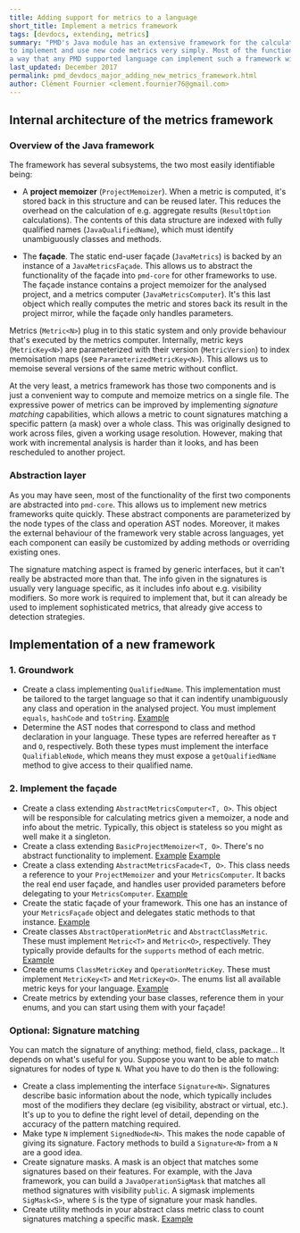 ```yaml
---
title: Adding support for metrics to a language
short_title: Implement a metrics framework
tags: [devdocs, extending, metrics]
summary: "PMD's Java module has an extensive framework for the calculation of metrics, which allows rule developers
to implement and use new code metrics very simply. Most of the functionality of this framework is abstracted in such
a way that any PMD supported language can implement such a framework without too much trouble. Here's how."
last_updated: December 2017
permalink: pmd_devdocs_major_adding_new_metrics_framework.html
author: Clément Fournier <clement.fournier76@gmail.com>
---
```



## Internal architecture of the metrics framework

### Overview of the Java framework

The framework has several subsystems, the two most easily identifiable being:
* A **project memoizer** (`ProjectMemoizer`). When a metric is computed, it's stored back in this structure and can be
reused later. This
 reduces the overhead on the calculation of e.g. aggregate results (`ResultOption` calculations). The contents of
 this data structure are indexed with fully qualified names (`JavaQualifiedName`), which must identify unambiguously
 classes and methods.

* The **façade**. The static end-user façade (`JavaMetrics`) is backed by an instance of a `JavaMetricsFaçade`. This
  allows us to abstract the functionality of the façade into `pmd-core` for other frameworks to use. The façade
  instance contains a project memoizer for the analysed project, and a metrics computer
  (`JavaMetricsComputer`). It's this last object which really computes the metric and stores back its result in the
  project mirror, while the façade only handles parameters.

Metrics (`Metric<N>`) plug in to this static system and only provide behaviour that's executed by the metrics computer.
Internally, metric keys (`MetricKey<N>`) are parameterized with their version (`MetricVersion`) to index memoisation
maps (see `ParameterizedMetricKey<N>`). This allows us to memoise several versions of the same metric without conflict.

At the very least, a metrics framework has those two components and is just a convenient way to compute and memoize
metrics on a single file. The expressive power of metrics can be improved by implementing *signature matching* capabilities,
which allows a metric to count signatures matching a specific pattern (a mask) over a whole class. This was originally
designed to work across files, given a working usage resolution. However, making that work with incremental analysis is
harder than it looks, and has been rescheduled to another project.


### Abstraction layer

As you may have seen, most of the functionality of the first two components are abstracted into `pmd-core`. This
allows us to implement new metrics frameworks quite quickly. These abstract components are parameterized by the
node types of the class and operation AST nodes. Moreover, it makes the external behaviour of the framework very
stable across languages, yet each component can easily be customized by adding methods or overriding existing ones.

The signature matching aspect is framed by generic interfaces, but it can't really be abstracted more
than that. The info given in the signatures is usually very language specific, as it includes info about e.g.
visibility modifiers. So more work is required to implement that, but it can already be used to implement
sophisticated metrics, that already give access to detection strategies.

## Implementation of a new framework

### 1. Groundwork

* Create a class implementing `QualifiedName`. This implementation must be tailored to the target language so
  that it can indentify unambiguously any class and operation in the analysed project. You
  must implement `equals`, `hashCode` and `toString`.
  [Example](https://github.com/pmd/pmd/blob/master/pmd-java/src/main/java/net/sourceforge/pmd/lang/java/ast/JavaQualifiedName.java)
* Determine the AST nodes that correspond to class and method declaration in your language. These types are
  referred hereafter as `T` and `O`, respectively. Both these types must implement the interface `QualifiableNode`,
  which means they must expose a `getQualifiedName` method to give access to their qualified name.

### 2. Implement the façade
* Create a class extending `AbstractMetricsComputer<T, O>`. This object will be responsible for calculating metrics
  given a memoizer, a node and info about the metric. Typically, this object is stateless so you might as well make it
  a singleton.
* Create a class extending `BasicProjectMemoizer<T, O>`. There's no abstract functionality to implement.
  [Example](https://github.com/pmd/pmd/blob/master/pmd-java/src/main/java/net/sourceforge/pmd/lang/java/metrics/JavaProjectMemoizer.java)
  [Example](https://github.com/pmd/pmd/blob/master/pmd-java/src/main/java/net/sourceforge/pmd/lang/java/metrics/JavaMetricsComputer.java)
* Create a class extending `AbstractMetricsFacade<T, O>`. This class needs a reference to your `ProjectMemoizer` and
  your `MetricsComputer`. It backs the real end user façade, and handles user provided parameters before delegating to
  your `MetricsComputer`.
  [Example](https://github.com/pmd/pmd/blob/master/pmd-java/src/main/java/net/sourceforge/pmd/lang/java/metrics/JavaMetricsFacade.java)
* Create the static façade of your framework. This one has an instance of your `MetricsFaçade` object and delegates
  static methods to that instance.
  [Example](https://github.com/pmd/pmd/blob/master/pmd-java/src/main/java/net/sourceforge/pmd/lang/java/metrics/JavaMetrics.java)
* Create classes `AbstractOperationMetric` and `AbstractClassMetric`. These must implement `Metric<T>` and
  `Metric<O>`, respectively. They typically provide defaults for the `supports` method of each metric.
  [Example](https://github.com/pmd/pmd/blob/master/pmd-java/src/main/java/net/sourceforge/pmd/lang/java/metrics/impl/AbstractJavaOperationMetric.java)
* Create enums `ClassMetricKey` and `OperationMetricKey`. These must implement `MetricKey<T>` and `MetricKey<O>`. The
  enums list all available metric keys for your language.
  [Example](https://github.com/pmd/pmd/blob/master/pmd-java/src/main/java/net/sourceforge/pmd/lang/java/metrics/api/JavaOperationMetricKey.java)
* Create metrics by extending your base classes, reference them in your enums, and you can start using them with your
  façade!

### Optional: Signature matching

You can match the signature of anything: method, field, class, package... It depends on what's useful for you.
Suppose you want to be able to match signatures for nodes of type `N`. What you have to do then is the following:

* Create a class implementing the interface `Signature<N>`. Signatures describe basic information about the node,
which typically includes most of the modifiers they declare (eg visibility, abstract or virtual, etc.).
It's up to you to define the right level of detail, depending on the accuracy of the pattern matching required.
* Make type `N` implement `SignedNode<N>`. This makes the node capable of giving its signature. Factory methods to
build a `Signature<N>` from a `N` are a good idea.
* Create signature masks. A mask is an object that matches some signatures based on their features. For example, with
 the Java framework, you can build a `JavaOperationSigMask` that matches all method signatures with visibility
 `public`. A sigmask implements `SigMask<S>`, where `S` is the type of signature your mask handles.
* Create utility methods in your abstract class metric class to count signatures matching a specific mask.
[Example](https://github.com/pmd/pmd/blob/master/pmd-java/src/main/java/net/sourceforge/pmd/lang/java/metrics/impl/AbstractJavaClassMetric.java#L52)

